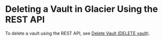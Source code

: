# Deleting a Vault in Glacier Using the REST API<a name="deleting-vault-rest-api"></a>

To delete a vault using the REST API, see [Delete Vault \(DELETE vault\)](api-vault-delete.md)\.